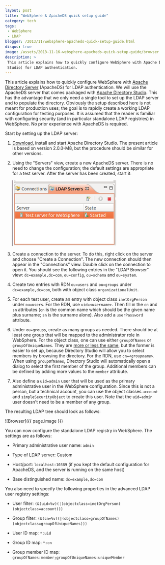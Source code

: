 ```yaml
---
layout: post
title: "WebSphere & ApacheDS quick setup guide"
category: tech
tags:
 - WebSphere
 - LDAP
blogger: /2013/11/websphere-apacheds-quick-setup-guide.html
disqus: true
image: /assets/2013-11-16-websphere-apacheds-quick-setup-guide/browser.png
description: >
 This article explains how to quickly configure WebSphere with Apache Directory Server (packaged with Apache Directory
 Studio) for LDAP authentication.
---
```


This article explains how to quickly configure WebSphere with [Apache Directory Server](http://directory.apache.org/apacheds/)
(ApacheDS) for LDAP authentication. We will use the ApacheDS server that comes packaged with
[Apache Directory Studio](http://directory.apache.org/studio/). This has the advantage that we only need a single tool to set
up the LDAP server and to populate the directory. Obviously the setup described here is not meant for production uses;
the goal is to rapidly create a working LDAP configuration for testing purposes. It is assumed that the reader is familiar
with configuring security (and in particular standalone LDAP registries) in WebSphere. No prior experience with
ApacheDS is required.

Start by setting up the LDAP server:

1.  [Download](http://directory.apache.org/studio/downloads.html), install and start Apache Directory Studio. The present
    article is based on version 2.0.0-M8, but the procedure should be similar for other versions.

1.  Using the "Servers" view, create a new ApacheDS server. There is no need to change the configuration; the default settings
    are appropriate for a test server. After the server has been created, start it:
    
    ![LDAP Servers](/assets/2013-11-16-websphere-apacheds-quick-setup-guide/servers.png)
    
1.  Create a connection to the server. To do this, right click on the server and choose "Create a Connection". The new
    connection should then appear in the "Connections" view. Double click on the connection to open it. You should see the
    following entries in the "LDAP Browser" view: `dc=example,dc=com`, `ou=config`, `ou=schema` and `ou=system`.

1.  Create two entries with RDN `ou=users` and `ou=groups` under `dc=example,dc=com`, both with object class `organizationalUnit`.

1.  For each test user, create an entry with object class `inetOrgPerson` under `ou=users`. For the RDN, use
    `uid=`*`<username>`*. Then fill in the `cn` and `sn` attributes (`cn` is the common name which should be the given name plus
    surname; `sn` is the surname alone). Also add a `userPassword` attribute.

1.  Under `ou=groups`, create as many groups as needed. There should be at least one group that will be mapped to the
    administrator role in WebSphere. For the object class, one can use either `groupOfNames` or `groupOfUniqueNames`. They are
    [more or less the same](http://www.openldap.org/lists/openldap-software/200308/msg00073.html), but the former is easier to
    set up, because Directory Studio will allow you to select members by browsing the directory. For the RDN, use
    `cn=`*`<groupname>`*. When using `groupOfNames`, Directory Studio will automatically open a dialog to select the first member
    of the group. Additional members can be defined by adding more values to the `member` attribute.

1.  Also define a `uid=admin` user that will be used as the primary administrative user in the WebSphere configuration. Since
    this is not a person, but a technical account, you can use the object classes `account` and `simpleSecurityObject` to create
    this user. Note that the `uid=admin` user doesn't need to be a member of any group.

The resulting LDAP tree should look as follows:

![Browser]({{ page.image }})

You can now configure the standalone LDAP registry in WebSphere. The settings are as follows:

* Primary administrative user name: `admin`

* Type of LDAP server: Custom

* Host/port: `localhost:10389` (if you kept the default configuration for ApacheDS, and the server is running on the same host)

* Base distinguished name: `dc=example,dc=com`

You also need to specify the following properties in the advanced LDAP user registry settings:

* User filter: `(&(uid=%v)(|(objectclass=inetOrgPerson)(objectclass=account)))`

* Group filter: `(&(cn=%v)(|(objectclass=groupOfNames)(objectclass=groupOfUniqueNames)))`

* User ID map: `*:uid`

* Group ID map: `*:cn`

* Group member ID map: `groupOfNames:member;groupOfUniqueNames:uniqueMember`
